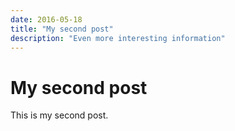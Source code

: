 ```yaml
---
date: 2016-05-18
title: "My second post"
description: "Even more interesting information"
---
```


# My second post

This is my second post.
